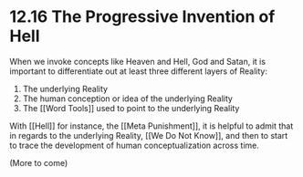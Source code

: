 # 12.16 The Progressive Invention of Hell

When we invoke concepts like Heaven and Hell, God and Satan, it is important to differentiate out at least three different layers of Reality: 

1. The underlying Reality 
2. The human conception or idea of the underlying Reality 
3. The [[Word Tools]] used to point to the underlying Reality 

With [[Hell]] for instance, the [[Meta Punishment]], it is helpful to admit that in regards to the underlying Reality, [[We Do Not Know]], and then to start to trace the development of human conceptualization across time. 

(More to come) 


